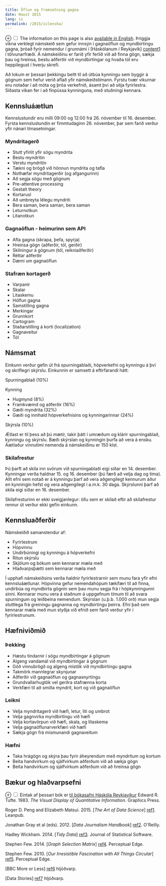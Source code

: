 ```yaml
---
title: Öflun og framsetning gagna
date: Haust 2015
lang: is
permalink: /2015/islenska/
---
```


<label for="mn-english" class="margin-toggle">&#8853;</label>
<input type="checkbox" id="mn-english" class="margin-toggle"/>
<span class="marginnote">The information on this page is also <a href="/">available in English</a>.</span>
Þriggja vikna verklegt námskeið sem gefur innsýn í gagnaöflun og myndbirtingu gagna, þróað fyrir nemendur í grunnámi í [Háskólanum í Reykjavík] [content1] í tölvunarfræði. Á námskeiðinu er farið yfir ferlið við að finna gögn, sækja  þau og hreinsa, bestu aðferðir við myndbirtingar og hvaða tól eru heppilegust í hverju skrefi.

Að lokum er þessari þekkingu beitt til að útbúa kynningu sem byggir á gögnum sem hefur verið aflað yfir námskeiðstímann. Fyrstu tvær vikurnar eru notaðar í að móta og þróa verkefnið, ásamt því að sitja fyrirlestra. Síðasta vikan fer í að fínpússa kynninguna, með stuðningi kennara.

[content1]: http://www.ru.is/


## Kennsluáætlun

Kennslustundir eru milli 09:00 og 12:00 frá 26. nóvember til 16. desember. Fyrsta kennslustundin er fimmtudaginn 26. nóvember, þar sem farið verður yfir nánari tímasetningar.

### Myndritagerð

* Stutt yfirlit yfir sögu myndrita
* Bestu myndritin
* Verstu myndritin
* Tækni og brögð við hönnun myndrita og tafla
* Nothæfar myndritagerðir (og afgangurinn)
* Að segja sögu með gögnum
* Pre-attentive processing
* Gestalt theory
* Kortarusl
* Að umbreyta lélegu myndriti
* Bera saman, bera saman, bera saman
* Leturnotkun
* Litanotkun

### Gagnaöflun - heimurinn sem API

* Afla gagna (skrapa, þefa, spyrja)
* Hreinsa gögn (aðferðir, tól, gerðir)
* Skilningur á gögnum (tól, reikniaðferðir)
* Réttar aðferðir
* Dæmi um gagnaöflun

### Stafræn kortagerð

* Varpanir
* Skalar
* Litaskemu
* Hólfun gagna
* Samstilling gagna
* Merkingar
* Grunnkort
* Cartogram
* Staðarstilling á korti (localization)
* Gagnaveitur
* Tól

## Námsmat

Einkunn verður gefin út frá spurningablaði, hópverkefni og kynningu á því og skriflegri skýrslu. Einkunnin er samsett á eftirfarandi hátt:

Spurningablað (10%)

Kynning

  * Hugmynd (8%)
  * Framkvæmd og aðferðir (16%)
  * Gæði myndrita (32%)
  * Gæði og innihald hópverkefnisins og kynningarinnar (24%)

Skýrsla (10%)

Ætlast er til þess að þú mætir, takir þátt í umræðum og klárir spurningablað, kynningu og skýrslu. Bæði skýrslan og kynningin þurfa að vera á ensku. Áætlaður vinnutími nemenda á námskeiðinu er 150 klst.

### Skilafrestur

Þú þarft að skila inn svörum við spurningablaði eigi síðar en 14. desember.
Kynningar verða haldnar 15. og 16. desember (þú færð að velja dag og tíma).
Allt efni sem notað er á kynningu þarf að vera aðgengilegt kennurum áður en kynningin hefst og vera aðgengilegt í a.m.k. 30 daga. Skýrslunni þarf að skila eigi síðar en 16. desember.

Skilafresturinn er ekki sveigjanlegur: öllu sem er skilað eftir að skilafrestur rennur út verður ekki gefin einkunn.

## Kennsluaðferðir

Námskeiðið samanstendur af:

* Fyrirlestrum
* Hópvinnu
* Undirbúningi og kynningu á hópverkefni
* Ritun skýrslu
* Skjölum og bókum sem kennarar mæla með
* Hlaðvarpsþætti sem kennarar mæla með

Í upphafi námskeiðsins verða haldnir fyrirlestrarnir sem munu fara yfir efni kennsluáætlunar. Hópvinna gefur nemendahópum tækifæri til að finna, undirbúa og myndbirta gögnin sem þau munu segja frá í hópkynningunni sinni. Kennarar munu vera á staðnum á uppgefnum tímum til að svara spurningum og leiðbeina nemendum. Skýrslan (u.þ.b. 1.000 orð) mun segja stuttlega frá greiningu gagnanna og myndbirtingu þeirra. Efni það sem kennarar mæla með mun styðja við efnið sem farið verður yfir í fyrirlestrunum.


## Hæfniviðmið

### Þekking

* Hæstu tindarnir í sögu myndbirtingar á gögnum
* Algeng vandamál við myndbirtingar á gögnum
* Góð vinnubrögð og algeng mistök við myndbirtingu gagna
* Takmörk mannlegrar skynjunar
* Aðferðir við gagnaöflun og gagnasnyrtingu
* Grundvallarhugtök vel gerðra stafrænna korta
* Verkfæri til að smíða myndrit, kort og við gagnaöflun

### Leikni

* Velja myndritagerð við hæfi, letur, liti og umbrot
* Velja gagnvirka myndbirtingu við hæfi
* Velja kortavörpun við hæfi, skala, og litaskema
* Velja gagnaöflunarverkfæri við hæfi
* Sækja gögn frá mismunandi gagnaveitum

### Hæfni

* Taka hrágögn og skýra þau fyrir áheyrendum með myndritum og kortum
* Beita handvirkum og sjálfvirkum aðferðum við að sækja gögn
* Beita handvirkum og sjálfvirkum aðferðum við að hreinsa gögn


## Bækur og hlaðvarpsefni

<label for="mn-bookcopy" class="margin-toggle">&#8853;</label>
<input type="checkbox" id="mn-bookcopy" class="margin-toggle"/>
<span class="marginnote">Eintak af þessari bók er <a href="http://leitir.is/primo_library/libweb/action/display.do?fn=search&recIds=ICE01_PRIMO001356766&tabs=locationsTab">til bókasafni Háskóla Reykjavíkur</a></span>
Edward R. Tufte. 1983. *The Visual Display of Quantitative Information*. Graphics Press.

Roger D. Peng and Elizabeth Matsui. 2015. [*The Art of Data Science*] [ref1]. Leanpub.

Jonathan Gray et al (eds). 2012. [*Data Journalism Handbook*] [ref2]. O'Reilly.

Hadley Wickham. 2014. [*Tidy Data*] [ref3]. Journal of Statistical Software.

Stephen Few. 2014. [*Graph Selection Matrix*] [ref4]. Perceptual Edge.

Stephen Few. 2010. [*Our Irresistible Fascination with All Things Circular*] [ref5]. Perceptual Edge.

[BBC More or Less] [ref6] hljóðvarp.

[Data Stories] [ref7] hljóðvarp.


[ref1]: https://leanpub.com/artofdatascience
[ref2]: http://datajournalismhandbook.org/
[ref3]: http://www.jstatsoft.org/article/view/v059i10/v59i10.pdf
[ref4]: https://www.perceptualedge.com/articles/misc/Graph_Selection_Matrix.pdf
[ref5]: http://www.perceptualedge.com/articles/visual_business_intelligence/our_fascination_with_all_things_circular.pdf
[ref6]: http://www.bbc.co.uk/programmes/p02nrss1
[ref7]: http://datastori.es/
